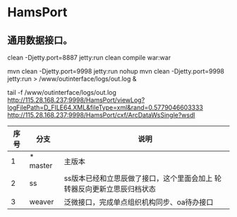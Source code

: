 HamsPort
========
通用数据接口。
---
clean -Djetty.port=8887 jetty:run
clean compile war:war

mvn clean -Djetty.port=9998 jetty:run
nohup mvn clean -Djetty.port=9998 jetty:run > /www/outinterface/logs/out.log &

tail -f /www/outinterface/logs/out.log
http://115.28.168.237:9998/HamsPort/viewLog?logFilePath=D_FILE64.XML&fileType=xml&rand=0.5779046603333
http://115.28.168.237:9998/HamsPort/cxf/ArcDataWsSingle?wsdl


| 序号|分支 | 说明 |
|---|---|---|
|  1|* master   |  主版本  |
| 2 |ss      | ss版本已经和立思辰做了接口，这个里面会加上 轮转器反向更新立思辰归档状态   |
| 3  |weaver    |  泛微接口，完成单点组织机构同步、oa待办接口  |
